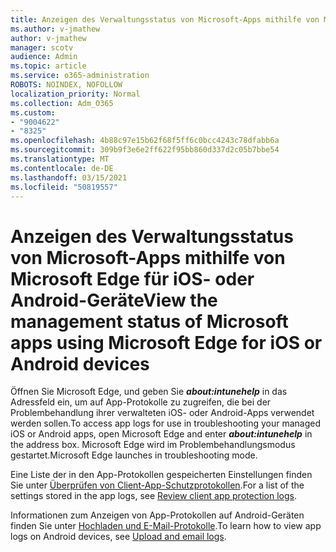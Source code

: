 ```yaml
---
title: Anzeigen des Verwaltungsstatus von Microsoft-Apps mithilfe von Microsoft Edge für iOS- oder Android-Geräte
ms.author: v-jmathew
author: v-jmathew
manager: scotv
audience: Admin
ms.topic: article
ms.service: o365-administration
ROBOTS: NOINDEX, NOFOLLOW
localization_priority: Normal
ms.collection: Adm_O365
ms.custom:
- "9004622"
- "8325"
ms.openlocfilehash: 4b88c97e15b62f68f5ff6c0bcc4243c78dfabb6a
ms.sourcegitcommit: 309b9f3e6e2ff622f95bb860d337d2c05b7bbe54
ms.translationtype: MT
ms.contentlocale: de-DE
ms.lasthandoff: 03/15/2021
ms.locfileid: "50819557"
---
```

# <a name="view-the-management-status-of-microsoft-apps-using-microsoft-edge-for-ios-or-android-devices"></a><span data-ttu-id="2ca5a-102">Anzeigen des Verwaltungsstatus von Microsoft-Apps mithilfe von Microsoft Edge für iOS- oder Android-Geräte</span><span class="sxs-lookup"><span data-stu-id="2ca5a-102">View the management status of Microsoft apps using Microsoft Edge for iOS or Android devices</span></span>

<span data-ttu-id="2ca5a-103">Öffnen Sie Microsoft Edge, und geben Sie ***about:intunehelp*** in das Adressfeld ein, um auf App-Protokolle zu zugreifen, die bei der Problembehandlung ihrer verwalteten iOS- oder Android-Apps verwendet werden sollen.</span><span class="sxs-lookup"><span data-stu-id="2ca5a-103">To access app logs for use in troubleshooting your managed iOS or Android apps, open Microsoft Edge and enter ***about:intunehelp*** in the address box.</span></span> <span data-ttu-id="2ca5a-104">Microsoft Edge wird im Problembehandlungsmodus gestartet.</span><span class="sxs-lookup"><span data-stu-id="2ca5a-104">Microsoft Edge launches in troubleshooting mode.</span></span>

<span data-ttu-id="2ca5a-105">Eine Liste der in den App-Protokollen gespeicherten Einstellungen finden Sie unter [Überprüfen von Client-App-Schutzprotokollen](https://go.microsoft.com/fwlink/?linkid=2141401).</span><span class="sxs-lookup"><span data-stu-id="2ca5a-105">For a list of the settings stored in the app logs, see [Review client app protection logs](https://go.microsoft.com/fwlink/?linkid=2141401).</span></span>

<span data-ttu-id="2ca5a-106">Informationen zum Anzeigen von App-Protokollen auf Android-Geräten finden Sie unter [Hochladen und E-Mail-Protokolle](https://go.microsoft.com/fwlink/?linkid=2141408).</span><span class="sxs-lookup"><span data-stu-id="2ca5a-106">To learn how to view app logs on Android devices, see [Upload and email logs](https://go.microsoft.com/fwlink/?linkid=2141408).</span></span>
